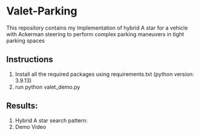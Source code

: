 # Valet-Parking
This repository contains my Implementation of hybrid A star for a vehicle with Ackerman steering to perform complex parking maneuvers in tight parking spaces
## Instructions
1. Install all the required packages using requirements.txt (python version: 3.9.13)
2. run python valet_demo.py

## Results:
1. Hybrid A star search pattern:
2. Demo Video
